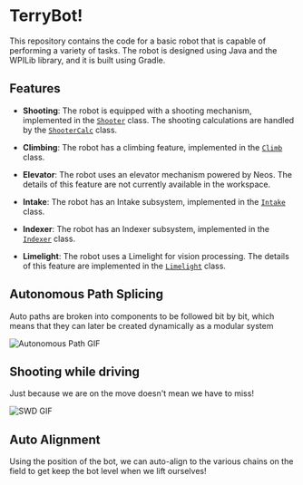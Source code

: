 # TerryBot!

This repository contains the code for a basic robot that is capable of performing a variety of tasks. The robot is designed using Java and the WPILib library, and it is built using Gradle.

## Features

- **Shooting**: The robot is equipped with a shooting mechanism, implemented in the [`Shooter`](src/main/java/frc/robot/subsystems/shooter/Shooter.java) class. The shooting calculations are handled by the [`ShooterCalc`](src/main/java/frc/robot/commands/ShooterCalc.java) class.

- **Climbing**: The robot has a climbing feature, implemented in the [`Climb`](src/main/java/frc/robot/subsystems/Climb.java) class.

- **Elevator**: The robot uses an elevator mechanism powered by Neos. The details of this feature are not currently available in the workspace.

- **Intake**: The robot has an Intake subsystem, implemented in the [`Intake`](src/main/java/frc/robot/subsystems/Intake.java) class.

- **Indexer**: The robot has an Indexer subsystem, implemented in the [`Indexer`](src/main/java/frc/robot/subsystems/Indexer.java) class.

- **Limelight**: The robot uses a Limelight for vision processing. The details of this feature are implemented in the [`Limelight`](src/main/java/frc/robot/subsystems/Limelight.java) class.

## Autonomous Path Splicing
 
Auto paths are broken into components to be followed bit by bit, which means that they can later be created dynamically as a modular system 

![Autonomous Path GIF](https://github.com/GalexY727/TerryBot/assets/65139378/30872008-d3be-437e-8d91-b80819e0e7c0)

## Shooting while driving
 
Just because we are on the move doesn't mean we have to miss!

![SWD GIF](https://github.com/user-attachments/assets/ca2406d5-9c1a-4eb1-b54f-1b7f455f1281)

## Auto Alignment

Using the position of the bot, we can auto-align to the various chains on the field to get keep the bot level when we lift ourselves!